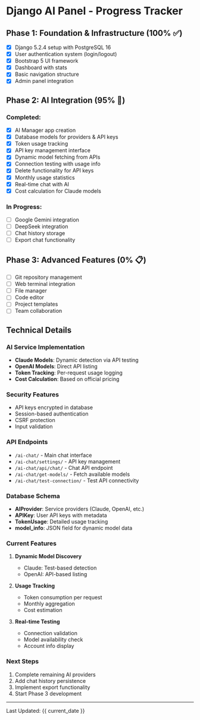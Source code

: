 # Django AI Panel - Progress Tracker

## Phase 1: Foundation & Infrastructure (100% ✅)
- [x] Django 5.2.4 setup with PostgreSQL 16
- [x] User authentication system (login/logout)
- [x] Bootstrap 5 UI framework
- [x] Dashboard with stats
- [x] Basic navigation structure
- [x] Admin panel integration

## Phase 2: AI Integration (95% 🚧)
### Completed:
- [x] AI Manager app creation
- [x] Database models for providers & API keys
- [x] Token usage tracking
- [x] API key management interface
- [x] Dynamic model fetching from APIs
- [x] Connection testing with usage info
- [x] Delete functionality for API keys
- [x] Monthly usage statistics
- [x] Real-time chat with AI
- [x] Cost calculation for Claude models

### In Progress:
- [ ] Google Gemini integration
- [ ] DeepSeek integration
- [ ] Chat history storage
- [ ] Export chat functionality

## Phase 3: Advanced Features (0% 📋)
- [ ] Git repository management
- [ ] Web terminal integration
- [ ] File manager
- [ ] Code editor
- [ ] Project templates
- [ ] Team collaboration

## Technical Details

### AI Service Implementation
- **Claude Models**: Dynamic detection via API testing
- **OpenAI Models**: Direct API listing
- **Token Tracking**: Per-request usage logging
- **Cost Calculation**: Based on official pricing

### Security Features
- API keys encrypted in database
- Session-based authentication
- CSRF protection
- Input validation

### API Endpoints
- `/ai-chat/` - Main chat interface
- `/ai-chat/settings/` - API key management
- `/ai-chat/api/chat/` - Chat API endpoint
- `/ai-chat/get-models/` - Fetch available models
- `/ai-chat/test-connection/` - Test API connectivity

### Database Schema
- **AIProvider**: Service providers (Claude, OpenAI, etc.)
- **APIKey**: User API keys with metadata
- **TokenUsage**: Detailed usage tracking
- **model_info**: JSON field for dynamic model data

### Current Features
1. **Dynamic Model Discovery**
   - Claude: Test-based detection
   - OpenAI: API-based listing
   
2. **Usage Tracking**
   - Token consumption per request
   - Monthly aggregation
   - Cost estimation
   
3. **Real-time Testing**
   - Connection validation
   - Model availability check
   - Account info display

### Next Steps
1. Complete remaining AI providers
2. Add chat history persistence
3. Implement export functionality
4. Start Phase 3 development

---
Last Updated: {{ current_date }}
